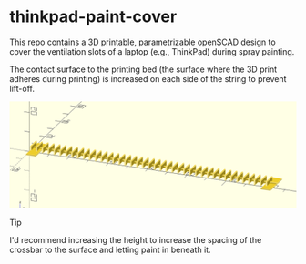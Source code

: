 # thinkpad-paint-cover

This repo contains a 3D printable, parametrizable openSCAD design to cover the ventilation slots of a laptop (e.g., ThinkPad) during spray painting.

The contact surface to the printing bed (the surface where the 3D print adheres during printing) is increased on each side of the string to prevent lift-off.

<p align="center">
  <img src="doc/image.png" />
</p>


> [!TIP]
> I'd recommend increasing the height to increase the spacing of the crossbar to the surface and letting paint in beneath it.